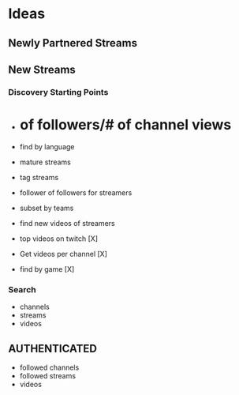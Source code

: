 Ideas
=====

## Newly Partnered Streams
## New Streams

### Discovery Starting Points
* # of followers/# of channel views
* find by language
* mature streams
* tag streams
* follower of followers for streamers
* subset by teams
* find new videos of streamers

* top videos on twitch [X]
* Get videos per channel [X]
* find by game [X]

### Search
* channels
* streams
* videos

## AUTHENTICATED
* followed channels
* followed streams
* videos
